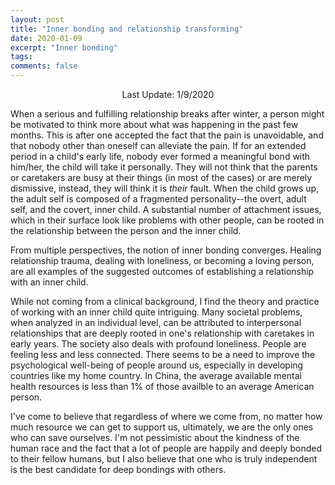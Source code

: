 ```yaml
---
layout: post
title: "Inner bonding and relationship transforming"
date: 2020-01-09
excerpt: "Inner bonding"
tags:
comments: false
---
```


<p align=center> Last Update: 1/9/2020 </p>

When a serious and fulfilling relationship breaks after winter, a person might be motivated to think more about what was happening in the past few months.
This is after one accepted the fact that the pain is unavoidable, and that nobody other than oneself can alleviate the pain.
If for an extended period in a child's early life, nobody ever formed a meaningful bond with him/her, the child will take it personally.
They will not think that the parents or caretakers are busy at their things (in most of the cases) or are merely dismissive, instead, they will think it is *their* fault.
When the child grows up, the adult self is composed of a fragmented personality--the overt, adult self, and the covert, inner child.
A substantial number of attachment issues, which in their surface look like problems with other people, can be rooted in the relationship between the person and the inner child.

From multiple perspectives, the notion of inner bonding converges. Healing relationship trauma, dealing with loneliness, or becoming a loving person, are all examples of the suggested outcomes of establishing a relationship with an inner child.

While not coming from a clinical background, I find the theory and practice of working with an inner child quite intriguing.
Many societal problems, when analyzed in an individual level, can be attributed to interpersonal relationships that are deeply rooted in one's relationship with caretakes in early years.
The society also deals with profound loneliness. People are feeling less and less connected.
There seems to be a need to improve the psychological well-being of people around us, especially in developing countries like my home country.
In China, the average available mental health resources is less than 1% of those availble to an average American person.

I've come to believe that regardless of where we come from, no matter how much resource we can get to support us, ultimately, we are the only ones who can save ourselves.
I'm not pessimistic about the kindness of the human race and the fact that a lot of people are happily and deeply bonded to their fellow humans, but I also believe that one who is truly independent is the best candidate for deep bondings with others.
